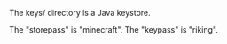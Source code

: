 The keys/ directory is a Java keystore.

The "storepass" is "minecraft".
The "keypass" is "riking".
